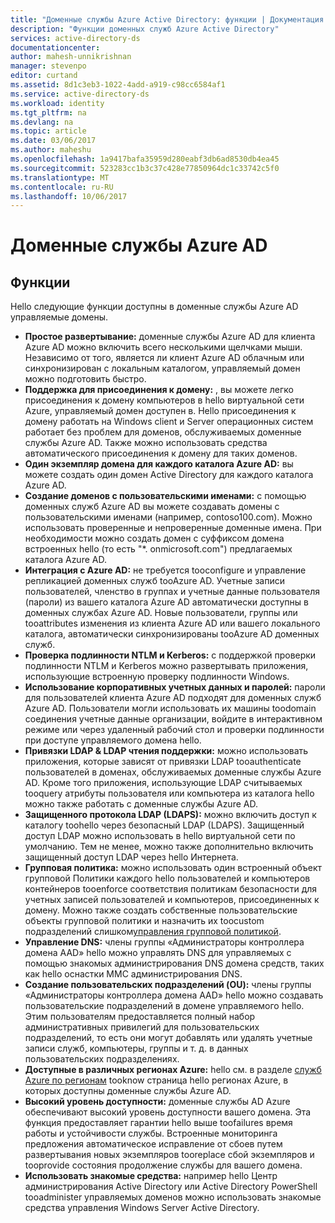 ```yaml
---
title: "Доменные службы Azure Active Directory: функции | Документация Майкрософт"
description: "Функции доменных служб Azure Active Directory"
services: active-directory-ds
documentationcenter: 
author: mahesh-unnikrishnan
manager: stevenpo
editor: curtand
ms.assetid: 8d1c3eb3-1022-4add-a919-c98cc6584af1
ms.service: active-directory-ds
ms.workload: identity
ms.tgt_pltfrm: na
ms.devlang: na
ms.topic: article
ms.date: 03/06/2017
ms.author: maheshu
ms.openlocfilehash: 1a9417bafa35959d280eabf3db6ad8530db4ea45
ms.sourcegitcommit: 523283cc1b3c37c428e77850964dc1c33742c5f0
ms.translationtype: MT
ms.contentlocale: ru-RU
ms.lasthandoff: 10/06/2017
---
```

# <a name="azure-ad-domain-services"></a>Доменные службы Azure AD
## <a name="features"></a>Функции
Hello следующие функции доступны в доменные службы Azure AD управляемые домены.

* **Простое развертывание:** доменные службы Azure AD для клиента Azure AD можно включить всего несколькими щелчками мыши. Независимо от того, является ли клиент Azure AD облачным или синхронизирован с локальным каталогом, управляемый домен можно подготовить быстро.
* **Поддержка для присоединения к домену:** , вы можете легко присоединения к домену компьютеров в hello виртуальной сети Azure, управляемый домен доступен в. Hello присоединения к домену работать на Windows client и Server операционных систем работает без проблем для доменов, обслуживаемых доменные службы Azure AD. Также можно использовать средства автоматического присоединения к домену для таких доменов.
* **Один экземпляр домена для каждого каталога Azure AD:** вы можете создать один домен Active Directory для каждого каталога Azure AD.
* **Создание доменов с пользовательскими именами:** с помощью доменных служб Azure AD вы можете создавать домены с пользовательскими именами (например, contoso100.com). Можно использовать проверенные и непроверенные доменные имена. При необходимости можно создать домен с суффиксом домена встроенных hello (то есть "*. onmicrosoft.com") предлагаемых каталога Azure AD.
* **Интеграция с Azure AD:** не требуется tooconfigure и управление репликацией доменных служб tooAzure AD. Учетные записи пользователей, членство в группах и учетные данные пользователя (пароли) из вашего каталога Azure AD автоматически доступны в доменных службах Azure AD. Новые пользователи, группы или tooattributes изменения из клиента Azure AD или вашего локального каталога, автоматически синхронизированы tooAzure AD доменных служб.
* **Проверка подлинности NTLM и Kerberos:** с поддержкой проверки подлинности NTLM и Kerberos можно развертывать приложения, использующие встроенную проверку подлинности Windows.
* **Использование корпоративных учетных данных и паролей:** пароли для пользователей клиента Azure AD подходят для доменных служб Azure AD. Пользователи могли использовать их машины toodomain соединения учетные данные организации, войдите в интерактивном режиме или через удаленный рабочий стол и проверки подлинности при доступе управляемого домена hello.
* **Привязки LDAP & LDAP чтения поддержки:** можно использовать приложения, которые зависят от привязки LDAP tooauthenticate пользователей в доменах, обслуживаемых доменные службы Azure AD. Кроме того приложения, использующие LDAP считываемых tooquery атрибуты пользователя или компьютера из каталога hello можно также работать с доменные службы Azure AD.
* **Защищенного протокола LDAP (LDAPS):** можно включить доступ к каталогу toohello через безопасный LDAP (LDAPS). Защищенный доступ LDAP можно использовать в hello виртуальной сети по умолчанию. Тем не менее, можно также дополнительно включить защищенный доступ LDAP через hello Интернета.
* **Групповая политика:** можно использовать один встроенный объект групповой Политики каждого hello пользователей и компьютеров контейнеров tooenforce соответствия политикам безопасности для учетных записей пользователей и компьютеров, присоединенных к домену. Можно также создать собственные пользовательские объекты групповой политики и назначить их toocustom подразделений слишком[управления групповой политикой](active-directory-ds-admin-guide-administer-group-policy.md).
* **Управление DNS:** члены группы «Администраторы контроллера домена AAD» hello можно управлять DNS для управляемых с помощью знакомых администрирования DNS домена средств, таких как hello оснастки MMC администрирования DNS.
* **Создание пользовательских подразделений (OU):** члены группы «Администраторы контроллера домена AAD» hello можно создавать пользовательские подразделений в домене управляемого hello. Этим пользователям предоставляется полный набор административных привилегий для пользовательских подразделений, то есть они могут добавлять или удалять учетные записи служб, компьютеры, группы и т. д. в данных пользовательских подразделениях.
* **Доступные в различных регионах Azure:** hello см. в разделе [служб Azure по регионам](https://azure.microsoft.com/regions/#services/) tooknow страница hello регионах Azure, в которых доступны доменные службы Azure AD.
* **Высокий уровень доступности:** доменные службы AD Azure обеспечивают высокий уровень доступности вашего домена. Эта функция предоставляет гарантии hello выше toofailures время работы и устойчивости службы. Встроенные мониторинга предложения автоматическое исправление от сбоев путем развертывания новых экземпляров tooreplace сбой экземпляров и tooprovide состояния продолжение службы для вашего домена.
* **Использовать знакомые средства:** например hello Центр администрирования Active Directory или Active Directory PowerShell tooadminister управляемых доменов можно использовать знакомые средства управления Windows Server Active Directory.
